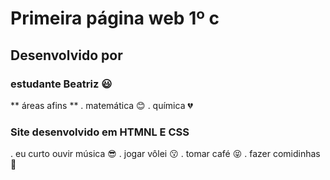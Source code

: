 # Primeira página web  1º c
## Desenvolvido por 
### estudante Beatriz :smiley:
** áreas afins **
. matemática :blush:
. química :broken_heart:
### Site desenvolvido em HTMNL E CSS
. eu curto ouvir música :sunglasses:
. jogar vôlei :kissing:
. tomar café :stuck_out_tongue_closed_eyes:
. fazer comidinhas :no_good:
